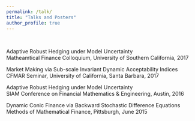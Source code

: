 ```yaml
---
permalink: /talk/
title: "Talks and Posters"
author_profile: true
---
```

<br>

Adaptive Robust Hedging under Model Uncertainty  
Matheamtical Finance Colloquium, University of Southern California, 2017

Market Making via Sub-scale Invariant Dynamic Acceptability Indices  
CFMAR Seminar, University of California, Santa Barbara, 2017

Adaptive Robust Hedging under Model Uncertainty  
SIAM Conference on Financial Mathematics & Engineering, Austin, 2016

Dynamic Conic Finance via Backward Stochastic Difference Equations  
Methods of Mathematical Finance, Pittsburgh, June 2015
